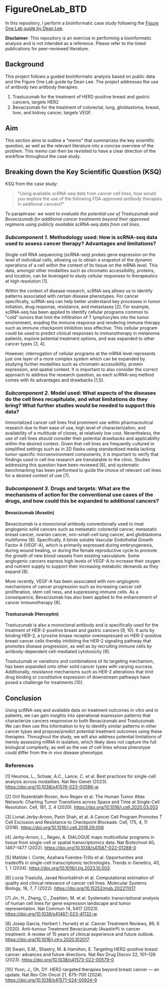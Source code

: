 # FigureOneLab_BTD
In this repository, I perform a bioinformatic case study following the [Figure One Lab guide by Dean Lee](https://www.linkedin.com/newsletters/figure-one-lab-7215418478743166979/). 

**__Disclaimer__**: This repository is an exercise in performing a bioinformatic analysis and is not intended as a reference. Please refer to the listed publications for peer-reviewed literature. 

## Background
This project follows a guided bioinformatic analysis based on public data and the Figure One Lab guide by Dean Lee. The project addresses the use of antibody two antibody therapies:
1. Trastuzumab for the treatment of HER2-positive breast and gastric cancers, targets HER2
2. Bevacizumab for the treatment of colorectal, lung, glioblastoma, breast, liver, and kidney cancer, targets VEGF.

## Aim
This section aims to outline a "memo" that summarizes the key scientific question, as well as the relevant literature into a concise overview of the problem. This memo can then be revisited to have a clear direction of the workflow throughout the case study.


## Breaking down the Key Scientific Question (KSQ)
KSQ from the case study: 
>"Using available scRNA-seq data from cancer cell lines, how would you explore the use of the following FDA-approved antibody therapies in additional cancers?" 

To paraphrase: _we want to evaluate the potential use of Trastuzumab and Bevacizumab for additional cancer treatments beyond their approved regimens using publicly available scRNA-seq data from cell lines._

### _Subcomponent 1._ Methodology used: How is scRNA-seq data used to assess cancer therapy? Advantages and limitations?
Single-cell RNA sequencing (scRNA-seq) probes gene expression on the level of individual cells, allowing us to obtain a snapshot of the dynamic operations of a cell within the context of its tissue on the mRNA level. This data, amongst other modalities such as chromatin accessibility, proteins, and location, can be leveraged to study cellular responses to therapeutics at high resolution [1]. 

Within the context of disease research, scRNA-seq allows us to identify patterns associated with certain disease phenotypes. For cancer specifically, scRNA-seq can help better understand key processes in tumor initiation, drug response, resistance, and metastases [2]. For example, scRNA-seq has been applied to identify cellular programs common to "cold" tumors that limit the infiltration of T lymphocytes into the tumor environment, evading the immune response and rendering immune therapy such as immune checkpoint inhibition less effective. This cellular program could be used to predict clinical responses to immunotherapy in melanoma patients, explore potential treatment options, and was expanded to other cancer types [3, 4].

However, interrogation of cellular programs at the mRNA level represents just one layer of a more complex system which can be expanded by studying further modalities such as chromatin accessibility, protein expression, and spatial context. It is important to also consider the correct approach to address the research question, as each scRNA-seq method comes with its advantages and drawbacks [1,5]. 



### _Subcomponent 2._ Model used: What aspects of the diseases do the cell lines recapitulate, and what limitations do they bring? What further studies would be needed to support this data?
Immortalized cancer cell lines find prominent use within pharmaceutical research due to their ease of use, high level of characterization, and availability of a multitude of clones, at relatively low cost. Nevertheless, the use of cell lines should consider their potential drawbacks and applicability within the desired context. Given that cell lines are frequently cultured in simplified settings such as in 2D flasks using standardized media lacking tumor-specific microenvironment components, it is important to verify that findings used in cell line research are translatable to the clinic. Studies addressing this question have been reviewed [6], and systematic benchmarking has been performed to guide the choice of relevant cell lines for a desired context of use [7]. 

### _Subcomponent 3._ Drugs and targets: What are the mechanisms of action for the conventional use cases of the drugs, and how could this be expanded to additional cancers?

#### Bevacizumab (Avastin)
Bevacizumab is a monoclonal antibody conventionally used to treat angiogenic solid cancers such as metastatic colorectal cancer, metastatic breast cancer, ovarian cancer, non-small-cell lung cancer, and glioblastoma multiforme [8]. Specifically, it binds soluble Vascular Endothelial Growth Factor A (VEGF-A), which is primarily expressed during embryogenesis, during wound healing, or during the female reproductive cycle to promote the growth of new blood vessels from existing vasculature. Some angiogenic cancers express high levels of VEGF-A to increase their oxygen and nutrient supply to support their increasing metabolic demands as they expand [8]. 

More recently, VEGF-A has been associated with non-angiogenic mechanisms of cancer progression such as increasing cancer cell proliferation, stem cell ness, and suppressing immune cells. As a consequence, Bevacizumab has also been applied to the enhancement of cancer immunotherapy [8]. 


#### Trastuzumab (Herceptin)
Trastuzumab is also a monoclonal antibody and is specifically used for the treatment of HER-2-positive breast and gastric cancers [9, 10]. It acts by binding HER-2, a tyrosine kinase receptor overexpressed on HER-2-positive breast cancer cells thereby inhibiting the HER-2 signaling pathway that promotes disease progression, as well as by recruiting immune cells by antibody-dependent cell-mediated cytotoxicity [9]. 

Trastuzumab or variations and combinations of its targeting mechanism, has been expanded onto other solid cancer types with varying success. Additionally, resistance mechanisms such as HER-2 alterations that limit drug binding or constitutive expression of downstream pathways have posed a challenge for treatments [10]. 


## Conclusion
Using scRNA-seq and available data on treatment outcomes _in vitro_ and in patients, we can gain insights into operational expression patterns that characterize cancers responsive to both Bevacizumab and Trastuzumab. We can then use this information to try to identify similar patterns in other cancer types and propose/predict potential treatment outcomes using these therapies. Throughout the study, we will also address potential limitations of merely assessing mRNA in isolation, which likely does not capture the full biological complexity, as well as the use of cell lines whose phenotype could differ from the _in vivo_ disease phenotype. 


### References
[1] Heumos, L., Schaar, A.C., Lance, C. et al. Best practices for single-cell analysis across modalities. Nat Rev Genet (2023). https://doi.org/10.1038/s41576-023-00586-w

[2] Orit Rozenblatt-Rosen, Aviv Regev et al. The Human Tumor Atlas Network: Charting Tumor Transitions across Space and Time at Single-Cell Resolution. Cell, 181, 2, 4 (2020). https://doi.org/10.1016/j.cell.2020.03.053

[3] Livnat Jerby-Arnon, Parin Shah, et al. A Cancer Cell Program Promotes T Cell Exclusion and Resistance to Checkpoint Blockade. Cell, 175, 4, 11 (2018). https://doi.org/10.1016/j.cell.2018.09.006

[4] Jerby-Arnon, L., Regev, A. DIALOGUE maps multicellular programs in tissue from single-cell or spatial transcriptomics data. Nat Biotechnol 40, 1467–1477 (2022). https://doi.org/10.1038/s41587-022-01288-0

[5] Matilde I. Conte, Azahara Fuentes-Trillo et al. Opportunities and tradeoffs in single-cell transcriptomic technologies. Trends in Genetics, 40, 1, 1 (2024). https://doi.org/10.1016/j.tig.2023.10.003.

[6] Lucia Trastulla, Javad Noorbakhsh et al. Computational estimation of quality and clinical relevance of cancer cell lines. Molecular Systems Biology, 18, 7, 7 (2022). https://doi.org/10.15252/msb.202211017.

[7] Jin, H., Zhang, C., Zwahlen, M. et al. Systematic transcriptional analysis of human cell lines for gene expression landscape and tumor representation. Nat Commun 14, 5417 (2023). https://doi.org/10.1038/s41467-023-41132-w.

[8] Josep Garcia, Herbert I. Hurwitz et al. Cancer Treatment Reviews, 86, 6 (2020). Anti-tumour Treatment Bevacizumab (Avastin®) in cancer treatment: A review of 15 years of clinical experience and future outlook. https://doi.org/10.1016/j.ctrv.2020.102017.

[9] Swain, S.M., Shastry, M. & Hamilton, E. Targeting HER2-positive breast cancer: advances and future directions. Nat Rev Drug Discov 22, 101–126 (2023). https://doi.org/10.1038/s41573-022-00579-0

[10] Yoon, J., Oh, DY. HER2-targeted therapies beyond breast cancer — an update. Nat Rev Clin Oncol 21, 675–700 (2024). https://doi.org/10.1038/s41571-024-00924-9
